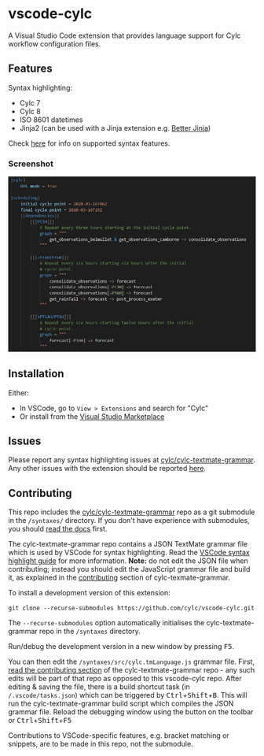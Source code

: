 # vscode-cylc

A Visual Studio Code extension that provides language support for Cylc workflow configuration files.

## Features

Syntax highlighting:
- Cylc 7
- Cylc 8
- ISO 8601 datetimes
- Jinja2 (can be used with a Jinja extension e.g. [Better Jinja](https://marketplace.visualstudio.com/items?itemName=samuelcolvin.jinjahtml))

Check [here](https://github.com/cylc/cylc-flow/issues/2752) for info on supported syntax features.

### Screenshot

![Screenshot of syntax highlighting](img/screen1.png)

## Installation

Either:
- In VSCode, go to `View > Extensions` and search for "Cylc"
- Or install from the [Visual Studio Marketplace](https://marketplace.visualstudio.com/items?itemName=cylc.vscode-cylc)

## Issues

Please report any syntax highlighting issues at [cylc/cylc-textmate-grammar](https://github.com/cylc/cylc-textmate-grammar/issues). Any other issues with the extension should be reported [here](https://github.com/cylc/vscode-cylc/issues).

## Contributing

This repo includes the [cylc/cylc-textmate-grammar](https://github.com/cylc/cylc-textmate-grammar) repo as a git submodule in the `/syntaxes/` directory. If you don't have experience with submodules, you should [read the docs](https://git-scm.com/book/en/v2/Git-Tools-Submodules) first.

The cylc-textmate-grammar repo contains a JSON TextMate grammar file which is used by VSCode for syntax highlighting. Read the [VSCode syntax highlight guide](https://code.visualstudio.com/api/language-extensions/syntax-highlight-guide) for more information. **Note:** do not edit the JSON file when contributing; instead you should edit the JavaScript grammar file and build it, as explained in the [contributing](https://github.com/cylc/cylc-textmate-grammar#contributing) section of cylc-texmate-grammar.

To install a development version of this extension:
```
git clone --recurse-submodules https://github.com/cylc/vscode-cylc.git
```
The `--recurse-submodules` option automatically initialises the cylc-textmate-grammar repo in the `/syntaxes` directory.

Run/debug the development version in a new window by pressing <kbd>F5</kbd>.

You can then edit the `/syntaxes/src/cylc.tmLanguage.js` grammar file. First, [read the contributing section](https://github.com/cylc/cylc-textmate-grammar#contributing) of the cylc-textmate-grammar repo - any such edits will be part of that repo as opposed to this vscode-cylc repo. After editing & saving the file, there is a build shortcut task (in `/.vscode/tasks.json`) which can be triggered by <kbd>Ctrl</kbd>+<kbd>Shift</kbd>+<kbd>B</kbd>. This will run the cylc-textmate-grammar build script which compiles the JSON grammar file. Reload the debugging window using the button on the toolbar or <kbd>Ctrl</kbd>+<kbd>Shift</kbd>+<kbd>F5</kbd>

Contributions to VSCode-specific features, e.g. bracket matching or snippets, are to be made in this repo, not the submodule.



